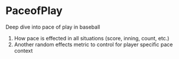 # PaceofPlay
Deep dive into pace of play in baseball
  1. How pace is effected in all situations (score, inning, count, etc.)
  2. Another random effects metric to control for player specific pace context
